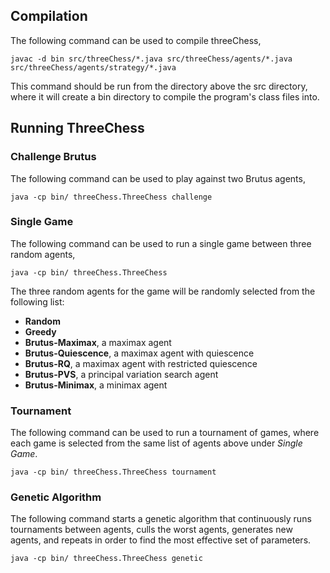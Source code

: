 ## Compilation

The following command can be used to compile threeChess,
```
javac -d bin src/threeChess/*.java src/threeChess/agents/*.java src/threeChess/agents/strategy/*.java
```

This command should be run from the directory above the src directory, where
it will create a bin directory to compile the program's class files into.



## Running ThreeChess

### Challenge Brutus
The following command can be used to play against two Brutus agents,
```
java -cp bin/ threeChess.ThreeChess challenge
```


### Single Game
The following command can be used to run a single game between three random agents,
```
java -cp bin/ threeChess.ThreeChess
```

The three random agents for the game will be randomly selected from the following list:
- **Random**
- **Greedy**
- **Brutus-Maximax**, a maximax agent
- **Brutus-Quiescence**, a maximax agent with quiescence
- **Brutus-RQ**, a maximax agent with restricted quiescence
- **Brutus-PVS**, a principal variation search agent
- **Brutus-Minimax**, a minimax agent


### Tournament
The following command can be used to run a tournament of games, where
each game is selected from the same list of agents above under _Single Game_.
```
java -cp bin/ threeChess.ThreeChess tournament
```


### Genetic Algorithm
The following command starts a genetic algorithm that continuously runs tournaments
between agents, culls the worst agents, generates new agents, and repeats in order
to find the most effective set of parameters.
```
java -cp bin/ threeChess.ThreeChess genetic
```
